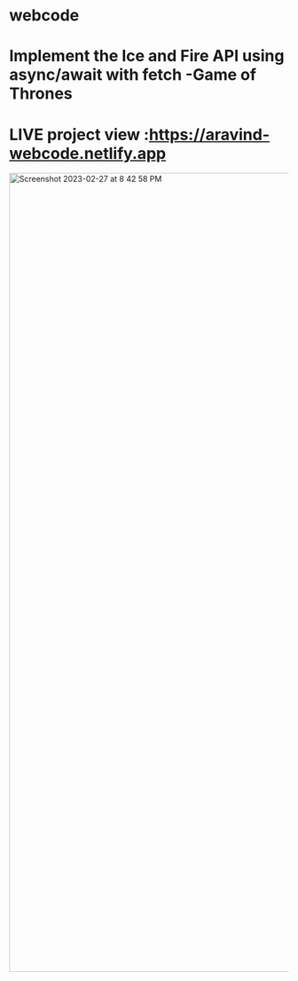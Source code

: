 # webcode
# Implement the Ice and Fire API using async/await with fetch -Game of Thrones
# LIVE project view :https://aravind-webcode.netlify.app
<img width="1440" alt="Screenshot 2023-02-27 at 8 42 58 PM" src="https://user-images.githubusercontent.com/63011485/221602077-758c8bdc-80d7-4522-a728-c732065b6e1a.png">



